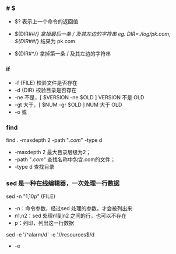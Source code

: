 ### \# \$

* $? 表示上一个命令的返回值

* ${DIR##*/} 拿掉最后一条 / 及其左边的字符串
eg. DIR=./log/pk.com, ${DIR##*/} 结果为 pk.com

* ${DIR#*/} 拿掉第一条 / 及其左边的字符串

### if

* -f {FILE} 校验文件是否存在
* -d {DIR} 校验目录是否存在
* -ne 不是，[ $VERSION -ne $OLD ] VERSION 不是 OLD
* -gt 大于，[ $NUM -gr $OLD ] NUM 大于 OLD
* -o 或


### find

find . -maxdepth 2 -path "*.com*" -type d
* -maxdepth 2 最大目录层级为2；
* -path "*.com*" 查找名称中包含.com的文件；
* -type d 查找目录

### sed 是一种在线编辑器，一次处理一行数据

sed -n "1,10p" {FILE}
* -n：命令参数，经过sed 处理的参数，才会被列出来
* n1,n2：sed 处理n1到n2 之间的行，也可以不存在
* p：列印，列出这一行数据

sed -e '/^alarm/d' -e '/\/resources$/d
* -e <script> 以选项中指定的script来处理输入的文本文件；
* '/^alarm/d' ^ 匹配行开始，指匹配以alarm开头的行，d 指删除选择的行；
* '/\/resources$/d' $ 匹配行结束，指删除以/resources结尾的行

### stat 查看文件详情

* stat -c %y {FILE} 以自定义格式展示文件的最后修改时间，%y 表示修改时间

### cut 显示行中的指定部分

* cut -c 1-10 显示行中1到10个字符的内容，-c 表示字符，-b 表示字节，-f 表示定义字段
* -d 指定字段分隔符


# 问题

* sh脚本异常：/bin/bash^M: bad interpreter: No such file or directory

这个是不同系统的编码格式引起的，在windows系统中编辑的.sh文件有不可见字符，在linux下执行，会报该异常。
在vi或vim 的非编辑模式下，输入 :set off 查看文件编码格式；输入:set off=unix ，再输入 :wq 保存




